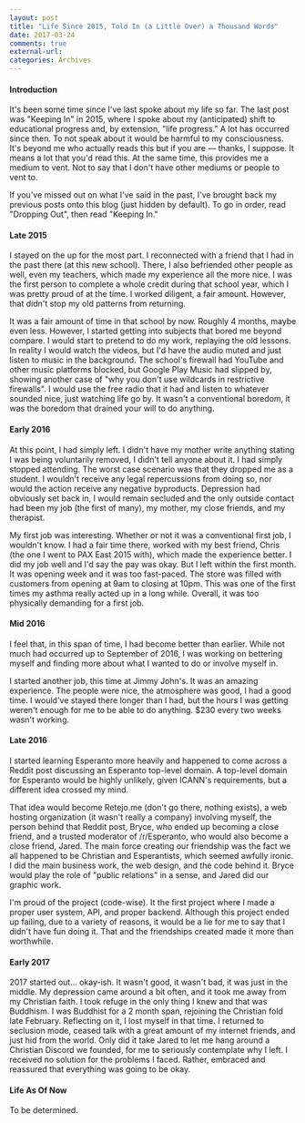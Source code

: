 ```yaml
---
layout: post
title: "Life Since 2015, Told In (a Little Over) a Thousand Words"
date: 2017-03-24
comments: true
external-url:
categories: Archives
---
```


#### Introduction

It's been some time since I've last spoke about my life so far. The last post was "Keeping In" in 2015, where I spoke about my (anticipated) shift to educational progress and, by extension, "life progress." A lot has occurred since then. To not speak about it would be harmful to my consciousness. It's beyond me who actually reads this but if you are &mdash; thanks, I suppose. It means a lot that you'd read this. At the same time, this provides me a medium to vent. Not to say that I don't have other mediums or people to vent to.

If you've missed out on what I've said in the past, I've brought back my previous posts onto this blog (just hidden by default). To go in order, read "Dropping Out", then read "Keeping In." 

#### Late 2015

I stayed on the up for the most part. I reconnected with a friend that I had in the past there (at this new school). There, I also befriended other people as well, even my teachers, which made my experience all the more nice. I was the first person to complete a whole credit during that school year, which I was pretty proud of at the time. I worked diligent, a fair amount. However, that didn't stop my old patterns from returning.

It was a fair amount of time in that school by now. Roughly 4 months, maybe even less. However, I started getting into subjects that bored me beyond compare. I would start to pretend to do my work, replaying the old lessons. In reality I would watch the videos, but I'd have the audio muted and just listen to music in the background. The school's firewall had YouTube and other music platforms blocked, but Google Play Music had slipped by, showing another case of "why you don't use wildcards in restrictive firewalls". I would use the free radio that it had and listen to whatever sounded nice, just watching life go by. It wasn't a conventional boredom, it was the boredom that drained your will to do anything.

#### Early 2016

At this point, I had simply left. I didn't have my mother write anything stating I was being voluntarily removed, I didn't tell anyone about it. I had simply stopped attending. The worst case scenario was that they dropped me as a student. I wouldn't receive any legal repercussions from doing so, nor would the action receive any negative byproducts. Depression had obviously set back in, I would remain secluded and the only outside contact had been my job (the first of many), my mother, my close friends, and my therapist. 

My first job was interesting. Whether or not it was a conventional first job, I wouldn't know. I had a fair time there, worked with my best friend, Chris (the one I went to PAX East 2015 with), which made the experience better. I did my job well and I'd say the pay was okay. But I left within the first month. It was opening week and it was too fast-paced. The store was filled with customers from opening at 9am to closing at 10pm. This was one of the first times my asthma really acted up in a long while. Overall, it was too physically demanding for a first job. 

#### Mid 2016

I feel that, in this span of time, I had become better than earlier. While not much had occurred up to September of 2016, I was working on bettering myself and finding more about what I wanted to do or involve myself in.

I started another job, this time at Jimmy John's. It was an amazing experience. The people were nice, the atmosphere was good, I had a good time. I would've stayed there longer than I had, but the hours I was getting weren't enough for me to be able to do anything. $230 every two weeks wasn't working. 

#### Late 2016

I started learning Esperanto more heavily and happened to come across a Reddit post discussing an Esperanto top-level domain. A top-level domain for Esperanto would be highly unlikely, given ICANN's requirements, but a different idea crossed my mind.

That idea would become Retejo.me (don't go there, nothing exists), a web hosting organization (it wasn't really a company) involving myself, the person behind that Reddit post, Bryce, who ended up becoming a close friend, and a trusted moderator of /r/Esperanto, who would also become a close friend, Jared. The main force creating our friendship was the fact we all happened to be Christian and Esperantists, which seemed awfully ironic. I did the main business work, the web design, and the code behind it. Bryce would play the role of "public relations" in a sense, and Jared did our graphic work.

I'm proud of the project (code-wise). It the first project where I made a proper user system, API, and proper backend. Although this project ended up failing, due to a variety of reasons, it would be a lie for me to say that I didn't have fun doing it. That and the friendships created made it more than worthwhile.

#### Early 2017

2017 started out&#8230; okay-ish. It wasn't good, it wasn't bad, it was just in the middle. My depression came around a bit often, and it took me away from my Christian faith. I took refuge in the only thing I knew and that was Buddhism. I was Buddhist for a 2 month span, rejoining the Christian fold late February. Reflecting on it, I lost myself in that time. I returned to seclusion mode, ceased talk with a great amount of my internet friends, and just hid from the world. Only did it take Jared to let me hang around a Christian Discord we founded, for me to seriously contemplate why I left. I received no solution for the problems I faced. Rather, embraced and reassured that everything was going to be okay. 

#### Life As Of Now

To be determined.
